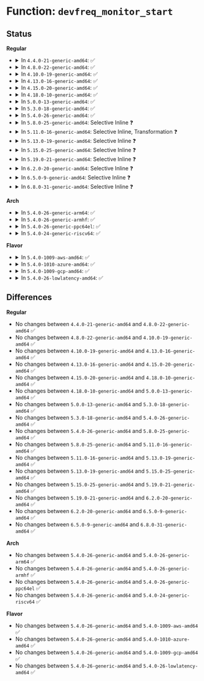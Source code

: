# Function: <code>devfreq_monitor_start</code>

## Status
<b>Regular</b>
<ul>
<li>
<details>
<summary>In <code>4.4.0-21-generic-amd64</code>: ✅</summary>

```c
void devfreq_monitor_start(struct devfreq * devfreq)
```

```json
{
  "name": "devfreq_monitor_start",
  "collision_type": "Unique Global",
  "inline_type": "No",
  "funcs": [
    {
      "addr": 18446744071586103040,
      "name": "devfreq_monitor_start",
      "external": true,
      "loc": "drivers/devfreq/devfreq.c:240",
      "file": "drivers/devfreq/devfreq.c",
      "inline": "seen, unknown",
      "caller_inline": [],
      "caller_func": [
        "drivers/devfreq/governor_simpleondemand.c:devfreq_simple_ondemand_handler"
      ]
    }
  ],
  "symbols": [
    {
      "addr": 18446744071586103040,
      "name": "devfreq_monitor_start",
      "section": ".text",
      "bind": "STB_GLOBAL",
      "size": 151
    }
  ]
}
```
</details>
</li>
<li>
<details>
<summary>In <code>4.8.0-22-generic-amd64</code>: ✅</summary>

```c
void devfreq_monitor_start(struct devfreq * devfreq)
```

```json
{
  "name": "devfreq_monitor_start",
  "collision_type": "Unique Global",
  "inline_type": "No",
  "funcs": [
    {
      "addr": 18446744071586516064,
      "name": "devfreq_monitor_start",
      "external": true,
      "loc": "drivers/devfreq/devfreq.c:320",
      "file": "drivers/devfreq/devfreq.c",
      "inline": "seen, unknown",
      "caller_inline": [],
      "caller_func": [
        "drivers/devfreq/governor_simpleondemand.c:devfreq_simple_ondemand_handler"
      ]
    }
  ],
  "symbols": [
    {
      "addr": 18446744071586516064,
      "name": "devfreq_monitor_start",
      "section": ".text",
      "bind": "STB_GLOBAL",
      "size": 151
    }
  ]
}
```
</details>
</li>
<li>
<details>
<summary>In <code>4.10.0-19-generic-amd64</code>: ✅</summary>

```c
void devfreq_monitor_start(struct devfreq * devfreq)
```

```json
{
  "name": "devfreq_monitor_start",
  "collision_type": "Unique Global",
  "inline_type": "No",
  "funcs": [
    {
      "addr": 18446744071586695648,
      "name": "devfreq_monitor_start",
      "external": true,
      "loc": "drivers/devfreq/devfreq.c:325",
      "file": "drivers/devfreq/devfreq.c",
      "inline": "seen, unknown",
      "caller_inline": [],
      "caller_func": [
        "drivers/devfreq/governor_simpleondemand.c:devfreq_simple_ondemand_handler"
      ]
    }
  ],
  "symbols": [
    {
      "addr": 18446744071586695648,
      "name": "devfreq_monitor_start",
      "section": ".text",
      "bind": "STB_GLOBAL",
      "size": 151
    }
  ]
}
```
</details>
</li>
<li>
<details>
<summary>In <code>4.13.0-16-generic-amd64</code>: ✅</summary>

```c
void devfreq_monitor_start(struct devfreq * devfreq)
```

```json
{
  "name": "devfreq_monitor_start",
  "collision_type": "Unique Global",
  "inline_type": "No",
  "funcs": [
    {
      "addr": 18446744071586821552,
      "name": "devfreq_monitor_start",
      "external": true,
      "loc": "drivers/devfreq/devfreq.c:323",
      "file": "drivers/devfreq/devfreq.c",
      "inline": "seen, unknown",
      "caller_inline": [],
      "caller_func": [
        "drivers/devfreq/governor_simpleondemand.c:devfreq_simple_ondemand_handler"
      ]
    }
  ],
  "symbols": [
    {
      "addr": 18446744071586821552,
      "name": "devfreq_monitor_start",
      "section": ".text",
      "bind": "STB_GLOBAL",
      "size": 151
    }
  ]
}
```
</details>
</li>
<li>
<details>
<summary>In <code>4.15.0-20-generic-amd64</code>: ✅</summary>

```c
void devfreq_monitor_start(struct devfreq * devfreq)
```

```json
{
  "name": "devfreq_monitor_start",
  "collision_type": "Unique Global",
  "inline_type": "No",
  "funcs": [
    {
      "addr": 18446744071587307952,
      "name": "devfreq_monitor_start",
      "external": true,
      "loc": "drivers/devfreq/devfreq.c:353",
      "file": "drivers/devfreq/devfreq.c",
      "inline": "seen, unknown",
      "caller_inline": [],
      "caller_func": [
        "drivers/devfreq/governor_simpleondemand.c:devfreq_simple_ondemand_handler"
      ]
    }
  ],
  "symbols": [
    {
      "addr": 18446744071587307952,
      "name": "devfreq_monitor_start",
      "section": ".text",
      "bind": "STB_GLOBAL",
      "size": 134
    }
  ]
}
```
</details>
</li>
<li>
<details>
<summary>In <code>4.18.0-10-generic-amd64</code>: ✅</summary>

```c
void devfreq_monitor_start(struct devfreq * devfreq)
```

```json
{
  "name": "devfreq_monitor_start",
  "collision_type": "Unique Global",
  "inline_type": "No",
  "funcs": [
    {
      "addr": 18446744071587610784,
      "name": "devfreq_monitor_start",
      "external": true,
      "loc": "drivers/devfreq/devfreq.c:353",
      "file": "drivers/devfreq/devfreq.c",
      "inline": "seen, unknown",
      "caller_inline": [],
      "caller_func": [
        "drivers/devfreq/governor_simpleondemand.c:devfreq_simple_ondemand_handler"
      ]
    }
  ],
  "symbols": [
    {
      "addr": 18446744071587610784,
      "name": "devfreq_monitor_start",
      "section": ".text",
      "bind": "STB_GLOBAL",
      "size": 131
    }
  ]
}
```
</details>
</li>
<li>
<details>
<summary>In <code>5.0.0-13-generic-amd64</code>: ✅</summary>

```c
void devfreq_monitor_start(struct devfreq * devfreq)
```

```json
{
  "name": "devfreq_monitor_start",
  "collision_type": "Unique Global",
  "inline_type": "No",
  "funcs": [
    {
      "addr": 18446744071587739312,
      "name": "devfreq_monitor_start",
      "external": true,
      "loc": "drivers/devfreq/devfreq.c:408",
      "file": "drivers/devfreq/devfreq.c",
      "inline": "seen, unknown",
      "caller_inline": [],
      "caller_func": [
        "drivers/devfreq/governor_simpleondemand.c:devfreq_simple_ondemand_handler"
      ]
    }
  ],
  "symbols": [
    {
      "addr": 18446744071587739312,
      "name": "devfreq_monitor_start",
      "section": ".text",
      "bind": "STB_GLOBAL",
      "size": 131
    }
  ]
}
```
</details>
</li>
<li>
<details>
<summary>In <code>5.3.0-18-generic-amd64</code>: ✅</summary>

```c
void devfreq_monitor_start(struct devfreq * devfreq)
```

```json
{
  "name": "devfreq_monitor_start",
  "collision_type": "Unique Global",
  "inline_type": "No",
  "funcs": [
    {
      "addr": 18446744071588042736,
      "name": "devfreq_monitor_start",
      "external": true,
      "loc": "drivers/devfreq/devfreq.c:410",
      "file": "drivers/devfreq/devfreq.c",
      "inline": "seen, unknown",
      "caller_inline": [],
      "caller_func": [
        "drivers/devfreq/governor_simpleondemand.c:devfreq_simple_ondemand_handler"
      ]
    }
  ],
  "symbols": [
    {
      "addr": 18446744071588042736,
      "name": "devfreq_monitor_start",
      "section": ".text",
      "bind": "STB_GLOBAL",
      "size": 131
    }
  ]
}
```
</details>
</li>
<li>
<details>
<summary>In <code>5.4.0-26-generic-amd64</code>: ✅</summary>

```c
void devfreq_monitor_start(struct devfreq * devfreq)
```

```json
{
  "name": "devfreq_monitor_start",
  "collision_type": "Unique Global",
  "inline_type": "No",
  "funcs": [
    {
      "addr": 18446744071588249024,
      "name": "devfreq_monitor_start",
      "external": true,
      "loc": "drivers/devfreq/devfreq.c:411",
      "file": "drivers/devfreq/devfreq.c",
      "inline": "seen, unknown",
      "caller_inline": [],
      "caller_func": [
        "drivers/devfreq/governor_simpleondemand.c:devfreq_simple_ondemand_handler"
      ]
    }
  ],
  "symbols": [
    {
      "addr": 18446744071588249024,
      "name": "devfreq_monitor_start",
      "section": ".text",
      "bind": "STB_GLOBAL",
      "size": 131
    }
  ]
}
```
</details>
</li>
<li>
<details>
<summary>In <code>5.8.0-25-generic-amd64</code>: Selective Inline ❓</summary>

```c
void devfreq_monitor_start(struct devfreq * devfreq)
```

```json
{
  "name": "devfreq_monitor_start",
  "collision_type": "Unique Global",
  "inline_type": "Selective",
  "funcs": [
    {
      "addr": 18446744071589129968,
      "name": "devfreq_monitor_start",
      "external": true,
      "loc": "drivers/devfreq/devfreq.c:452",
      "file": "drivers/devfreq/devfreq.c",
      "inline": "not declared, inlined",
      "caller_inline": [],
      "caller_func": [
        "drivers/devfreq/governor_simpleondemand.c:devfreq_simple_ondemand_handler"
      ]
    }
  ],
  "symbols": [
    {
      "addr": 18446744071589129968,
      "name": "devfreq_monitor_start",
      "section": ".text",
      "bind": "STB_GLOBAL",
      "size": 149
    }
  ]
}
```
</details>
</li>
<li>
<details>
<summary>In <code>5.11.0-16-generic-amd64</code>: Selective Inline, Transformation ❓</summary>

```c
void devfreq_monitor_start(struct devfreq * devfreq)
```

```json
{
  "name": "devfreq_monitor_start",
  "collision_type": "Unique Global",
  "inline_type": "Selective",
  "funcs": [
    {
      "addr": 18446744071589128816,
      "name": "devfreq_monitor_start",
      "external": true,
      "loc": "drivers/devfreq/devfreq.c:482",
      "file": "drivers/devfreq/devfreq.c",
      "inline": "not declared, inlined",
      "caller_inline": [],
      "caller_func": [
        "drivers/devfreq/governor_simpleondemand.c:devfreq_simple_ondemand_handler"
      ]
    }
  ],
  "symbols": [
    {
      "addr": 18446744071589128816,
      "name": "devfreq_monitor_start.part.0",
      "section": ".text",
      "bind": "STB_LOCAL",
      "size": 224
    },
    {
      "addr": 18446744071589129040,
      "name": "devfreq_monitor_start",
      "section": ".text",
      "bind": "STB_GLOBAL",
      "size": 30
    }
  ]
}
```
</details>
</li>
<li>
<details>
<summary>In <code>5.13.0-19-generic-amd64</code>: Selective Inline ❓</summary>

```c
void devfreq_monitor_start(struct devfreq * devfreq)
```

```json
{
  "name": "devfreq_monitor_start",
  "collision_type": "Unique Global",
  "inline_type": "Selective",
  "funcs": [
    {
      "addr": 18446744071589018576,
      "name": "devfreq_monitor_start",
      "external": true,
      "loc": "drivers/devfreq/devfreq.c:483",
      "file": "drivers/devfreq/devfreq.c",
      "inline": "not declared, inlined",
      "caller_inline": [],
      "caller_func": [
        "drivers/devfreq/governor_simpleondemand.c:devfreq_simple_ondemand_handler"
      ]
    }
  ],
  "symbols": [
    {
      "addr": 18446744071589018576,
      "name": "devfreq_monitor_start",
      "section": ".text",
      "bind": "STB_GLOBAL",
      "size": 248
    }
  ]
}
```
</details>
</li>
<li>
<details>
<summary>In <code>5.15.0-25-generic-amd64</code>: Selective Inline ❓</summary>

```c
void devfreq_monitor_start(struct devfreq * devfreq)
```

```json
{
  "name": "devfreq_monitor_start",
  "collision_type": "Unique Global",
  "inline_type": "Selective",
  "funcs": [
    {
      "addr": 18446744071589734320,
      "name": "devfreq_monitor_start",
      "external": true,
      "loc": "drivers/devfreq/devfreq.c:483",
      "file": "drivers/devfreq/devfreq.c",
      "inline": "not declared, inlined",
      "caller_inline": [],
      "caller_func": [
        "drivers/devfreq/governor_simpleondemand.c:devfreq_simple_ondemand_handler"
      ]
    }
  ],
  "symbols": [
    {
      "addr": 18446744071589734320,
      "name": "devfreq_monitor_start",
      "section": ".text",
      "bind": "STB_GLOBAL",
      "size": 248
    }
  ]
}
```
</details>
</li>
<li>
<details>
<summary>In <code>5.19.0-21-generic-amd64</code>: Selective Inline ❓</summary>

```c
void devfreq_monitor_start(struct devfreq * devfreq)
```

```json
{
  "name": "devfreq_monitor_start",
  "collision_type": "Unique Global",
  "inline_type": "Selective",
  "funcs": [
    {
      "addr": 18446744071591246768,
      "name": "devfreq_monitor_start",
      "external": true,
      "loc": "drivers/devfreq/devfreq.c:480",
      "file": "drivers/devfreq/devfreq.c",
      "inline": "not declared, inlined",
      "caller_inline": [],
      "caller_func": [
        "drivers/devfreq/governor_simpleondemand.c:devfreq_simple_ondemand_handler"
      ]
    }
  ],
  "symbols": [
    {
      "addr": 18446744071591246768,
      "name": "devfreq_monitor_start",
      "section": ".text",
      "bind": "STB_GLOBAL",
      "size": 283
    }
  ]
}
```
</details>
</li>
<li>
<details>
<summary>In <code>6.2.0-20-generic-amd64</code>: Selective Inline ❓</summary>

```c
void devfreq_monitor_start(struct devfreq * devfreq)
```

```json
{
  "name": "devfreq_monitor_start",
  "collision_type": "Unique Global",
  "inline_type": "Selective",
  "funcs": [
    {
      "addr": 18446744071592999712,
      "name": "devfreq_monitor_start",
      "external": true,
      "loc": "drivers/devfreq/devfreq.c:480",
      "file": "drivers/devfreq/devfreq.c",
      "inline": "not declared, inlined",
      "caller_inline": [],
      "caller_func": [
        "drivers/devfreq/governor_simpleondemand.c:devfreq_simple_ondemand_handler"
      ]
    }
  ],
  "symbols": [
    {
      "addr": 18446744071592999712,
      "name": "devfreq_monitor_start",
      "section": ".text",
      "bind": "STB_GLOBAL",
      "size": 283
    }
  ]
}
```
</details>
</li>
<li>
<details>
<summary>In <code>6.5.0-9-generic-amd64</code>: Selective Inline ❓</summary>

```c
void devfreq_monitor_start(struct devfreq * devfreq)
```

```json
{
  "name": "devfreq_monitor_start",
  "collision_type": "Unique Global",
  "inline_type": "Selective",
  "funcs": [
    {
      "addr": 18446744071593451184,
      "name": "devfreq_monitor_start",
      "external": true,
      "loc": "drivers/devfreq/devfreq.c:480",
      "file": "drivers/devfreq/devfreq.c",
      "inline": "not declared, inlined",
      "caller_inline": [],
      "caller_func": [
        "drivers/devfreq/governor_simpleondemand.c:devfreq_simple_ondemand_handler"
      ]
    }
  ],
  "symbols": [
    {
      "addr": 18446744071593451184,
      "name": "devfreq_monitor_start",
      "section": ".text",
      "bind": "STB_GLOBAL",
      "size": 283
    }
  ]
}
```
</details>
</li>
<li>
<details>
<summary>In <code>6.8.0-31-generic-amd64</code>: Selective Inline ❓</summary>

```c
void devfreq_monitor_start(struct devfreq * devfreq)
```

```json
{
  "name": "devfreq_monitor_start",
  "collision_type": "Unique Global",
  "inline_type": "Selective",
  "funcs": [
    {
      "addr": 18446744071594197792,
      "name": "devfreq_monitor_start",
      "external": true,
      "loc": "drivers/devfreq/devfreq.c:485",
      "file": "drivers/devfreq/devfreq.c",
      "inline": "not declared, inlined",
      "caller_inline": [],
      "caller_func": [
        "drivers/devfreq/governor_simpleondemand.c:devfreq_simple_ondemand_handler"
      ]
    }
  ],
  "symbols": [
    {
      "addr": 18446744071594197792,
      "name": "devfreq_monitor_start",
      "section": ".text",
      "bind": "STB_GLOBAL",
      "size": 340
    }
  ]
}
```
</details>
</li>
</ul>
<b>Arch</b>
<ul>
<li>
<details>
<summary>In <code>5.4.0-26-generic-arm64</code>: ✅</summary>

```c
void devfreq_monitor_start(struct devfreq * devfreq)
```

```json
{
  "name": "devfreq_monitor_start",
  "collision_type": "Unique Global",
  "inline_type": "No",
  "funcs": [
    {
      "addr": 18446603336501707096,
      "name": "devfreq_monitor_start",
      "external": true,
      "loc": "drivers/devfreq/devfreq.c:411",
      "file": "drivers/devfreq/devfreq.c",
      "inline": "seen, unknown",
      "caller_inline": [],
      "caller_func": [
        "drivers/devfreq/governor_simpleondemand.c:devfreq_simple_ondemand_handler"
      ]
    }
  ],
  "symbols": [
    {
      "addr": 18446603336501707096,
      "name": "devfreq_monitor_start",
      "section": ".text",
      "bind": "STB_GLOBAL",
      "size": 140
    }
  ]
}
```
</details>
</li>
<li>
<details>
<summary>In <code>5.4.0-26-generic-armhf</code>: ✅</summary>

```c
void devfreq_monitor_start(struct devfreq * devfreq)
```

```json
{
  "name": "devfreq_monitor_start",
  "collision_type": "Unique Global",
  "inline_type": "No",
  "funcs": [
    {
      "addr": 3234231544,
      "name": "devfreq_monitor_start",
      "external": true,
      "loc": "drivers/devfreq/devfreq.c:411",
      "file": "drivers/devfreq/devfreq.c",
      "inline": "seen, unknown",
      "caller_inline": [],
      "caller_func": [
        "drivers/devfreq/governor_simpleondemand.c:devfreq_simple_ondemand_handler"
      ]
    }
  ],
  "symbols": [
    {
      "addr": 3234231544,
      "name": "devfreq_monitor_start",
      "section": ".text",
      "bind": "STB_GLOBAL",
      "size": 148
    }
  ]
}
```
</details>
</li>
<li>
<details>
<summary>In <code>5.4.0-26-generic-ppc64el</code>: ✅</summary>

```c
void devfreq_monitor_start(struct devfreq * devfreq)
```

```json
{
  "name": "devfreq_monitor_start",
  "collision_type": "Unique Global",
  "inline_type": "No",
  "funcs": [
    {
      "addr": 13835058055295146848,
      "name": "devfreq_monitor_start",
      "external": true,
      "loc": "drivers/devfreq/devfreq.c:411",
      "file": "drivers/devfreq/devfreq.c",
      "inline": "seen, unknown",
      "caller_inline": [],
      "caller_func": [
        "drivers/devfreq/governor_simpleondemand.c:devfreq_simple_ondemand_handler"
      ]
    }
  ],
  "symbols": [
    {
      "addr": 13835058055295146848,
      "name": "devfreq_monitor_start",
      "section": ".text",
      "bind": "STB_GLOBAL",
      "size": 192
    }
  ]
}
```
</details>
</li>
<li>
<details>
<summary>In <code>5.4.0-24-generic-riscv64</code>: ✅</summary>

```c
void devfreq_monitor_start(struct devfreq * devfreq)
```

```json
{
  "name": "devfreq_monitor_start",
  "collision_type": "Unique Global",
  "inline_type": "No",
  "funcs": [
    {
      "addr": 18446743936278124572,
      "name": "devfreq_monitor_start",
      "external": true,
      "loc": "drivers/devfreq/devfreq.c:411",
      "file": "drivers/devfreq/devfreq.c",
      "inline": "seen, unknown",
      "caller_inline": [],
      "caller_func": [
        "drivers/devfreq/governor_simpleondemand.c:devfreq_simple_ondemand_handler"
      ]
    }
  ],
  "symbols": [
    {
      "addr": 18446743936278124572,
      "name": "devfreq_monitor_start",
      "section": ".text",
      "bind": "STB_GLOBAL",
      "size": 140
    }
  ]
}
```
</details>
</li>
</ul>
<b>Flavor</b>
<ul>
<li>
<details>
<summary>In <code>5.4.0-1009-aws-amd64</code>: ✅</summary>

```c
void devfreq_monitor_start(struct devfreq * devfreq)
```

```json
{
  "name": "devfreq_monitor_start",
  "collision_type": "Unique Global",
  "inline_type": "No",
  "funcs": [
    {
      "addr": 18446744071587860720,
      "name": "devfreq_monitor_start",
      "external": true,
      "loc": "drivers/devfreq/devfreq.c:411",
      "file": "drivers/devfreq/devfreq.c",
      "inline": "seen, unknown",
      "caller_inline": [],
      "caller_func": [
        "drivers/devfreq/governor_simpleondemand.c:devfreq_simple_ondemand_handler"
      ]
    }
  ],
  "symbols": [
    {
      "addr": 18446744071587860720,
      "name": "devfreq_monitor_start",
      "section": ".text",
      "bind": "STB_GLOBAL",
      "size": 131
    }
  ]
}
```
</details>
</li>
<li>
<details>
<summary>In <code>5.4.0-1010-azure-amd64</code>: ✅</summary>

```c
void devfreq_monitor_start(struct devfreq * devfreq)
```

```json
{
  "name": "devfreq_monitor_start",
  "collision_type": "Unique Global",
  "inline_type": "No",
  "funcs": [
    {
      "addr": 18446744071587587520,
      "name": "devfreq_monitor_start",
      "external": true,
      "loc": "drivers/devfreq/devfreq.c:411",
      "file": "drivers/devfreq/devfreq.c",
      "inline": "seen, unknown",
      "caller_inline": [],
      "caller_func": [
        "drivers/devfreq/governor_simpleondemand.c:devfreq_simple_ondemand_handler"
      ]
    }
  ],
  "symbols": [
    {
      "addr": 18446744071587587520,
      "name": "devfreq_monitor_start",
      "section": ".text",
      "bind": "STB_GLOBAL",
      "size": 131
    }
  ]
}
```
</details>
</li>
<li>
<details>
<summary>In <code>5.4.0-1009-gcp-amd64</code>: ✅</summary>

```c
void devfreq_monitor_start(struct devfreq * devfreq)
```

```json
{
  "name": "devfreq_monitor_start",
  "collision_type": "Unique Global",
  "inline_type": "No",
  "funcs": [
    {
      "addr": 18446744071588186080,
      "name": "devfreq_monitor_start",
      "external": true,
      "loc": "drivers/devfreq/devfreq.c:411",
      "file": "drivers/devfreq/devfreq.c",
      "inline": "seen, unknown",
      "caller_inline": [],
      "caller_func": [
        "drivers/devfreq/governor_simpleondemand.c:devfreq_simple_ondemand_handler"
      ]
    }
  ],
  "symbols": [
    {
      "addr": 18446744071588186080,
      "name": "devfreq_monitor_start",
      "section": ".text",
      "bind": "STB_GLOBAL",
      "size": 131
    }
  ]
}
```
</details>
</li>
<li>
<details>
<summary>In <code>5.4.0-26-lowlatency-amd64</code>: ✅</summary>

```c
void devfreq_monitor_start(struct devfreq * devfreq)
```

```json
{
  "name": "devfreq_monitor_start",
  "collision_type": "Unique Global",
  "inline_type": "No",
  "funcs": [
    {
      "addr": 18446744071588321360,
      "name": "devfreq_monitor_start",
      "external": true,
      "loc": "drivers/devfreq/devfreq.c:411",
      "file": "drivers/devfreq/devfreq.c",
      "inline": "seen, unknown",
      "caller_inline": [],
      "caller_func": [
        "drivers/devfreq/governor_simpleondemand.c:devfreq_simple_ondemand_handler"
      ]
    }
  ],
  "symbols": [
    {
      "addr": 18446744071588321360,
      "name": "devfreq_monitor_start",
      "section": ".text",
      "bind": "STB_GLOBAL",
      "size": 131
    }
  ]
}
```
</details>
</li>
</ul>

## Differences
<b>Regular</b>
<ul>
<li>
No changes between <code>4.4.0-21-generic-amd64</code> and <code>4.8.0-22-generic-amd64</code> ✅
</li>
<li>
No changes between <code>4.8.0-22-generic-amd64</code> and <code>4.10.0-19-generic-amd64</code> ✅
</li>
<li>
No changes between <code>4.10.0-19-generic-amd64</code> and <code>4.13.0-16-generic-amd64</code> ✅
</li>
<li>
No changes between <code>4.13.0-16-generic-amd64</code> and <code>4.15.0-20-generic-amd64</code> ✅
</li>
<li>
No changes between <code>4.15.0-20-generic-amd64</code> and <code>4.18.0-10-generic-amd64</code> ✅
</li>
<li>
No changes between <code>4.18.0-10-generic-amd64</code> and <code>5.0.0-13-generic-amd64</code> ✅
</li>
<li>
No changes between <code>5.0.0-13-generic-amd64</code> and <code>5.3.0-18-generic-amd64</code> ✅
</li>
<li>
No changes between <code>5.3.0-18-generic-amd64</code> and <code>5.4.0-26-generic-amd64</code> ✅
</li>
<li>
No changes between <code>5.4.0-26-generic-amd64</code> and <code>5.8.0-25-generic-amd64</code> ✅
</li>
<li>
No changes between <code>5.8.0-25-generic-amd64</code> and <code>5.11.0-16-generic-amd64</code> ✅
</li>
<li>
No changes between <code>5.11.0-16-generic-amd64</code> and <code>5.13.0-19-generic-amd64</code> ✅
</li>
<li>
No changes between <code>5.13.0-19-generic-amd64</code> and <code>5.15.0-25-generic-amd64</code> ✅
</li>
<li>
No changes between <code>5.15.0-25-generic-amd64</code> and <code>5.19.0-21-generic-amd64</code> ✅
</li>
<li>
No changes between <code>5.19.0-21-generic-amd64</code> and <code>6.2.0-20-generic-amd64</code> ✅
</li>
<li>
No changes between <code>6.2.0-20-generic-amd64</code> and <code>6.5.0-9-generic-amd64</code> ✅
</li>
<li>
No changes between <code>6.5.0-9-generic-amd64</code> and <code>6.8.0-31-generic-amd64</code> ✅
</li>
</ul>
<b>Arch</b>
<ul>
<li>
No changes between <code>5.4.0-26-generic-amd64</code> and <code>5.4.0-26-generic-arm64</code> ✅
</li>
<li>
No changes between <code>5.4.0-26-generic-amd64</code> and <code>5.4.0-26-generic-armhf</code> ✅
</li>
<li>
No changes between <code>5.4.0-26-generic-amd64</code> and <code>5.4.0-26-generic-ppc64el</code> ✅
</li>
<li>
No changes between <code>5.4.0-26-generic-amd64</code> and <code>5.4.0-24-generic-riscv64</code> ✅
</li>
</ul>
<b>Flavor</b>
<ul>
<li>
No changes between <code>5.4.0-26-generic-amd64</code> and <code>5.4.0-1009-aws-amd64</code> ✅
</li>
<li>
No changes between <code>5.4.0-26-generic-amd64</code> and <code>5.4.0-1010-azure-amd64</code> ✅
</li>
<li>
No changes between <code>5.4.0-26-generic-amd64</code> and <code>5.4.0-1009-gcp-amd64</code> ✅
</li>
<li>
No changes between <code>5.4.0-26-generic-amd64</code> and <code>5.4.0-26-lowlatency-amd64</code> ✅
</li>
</ul>
